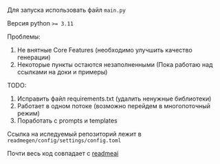 Для запуска использовать файл `main.py`

Версия python `>= 3.11` 

Проблемы:

1. Не внятные Core Features (необходимо улучшить качество генерации)
2. Некоторые пункты остаются незаполненными (Пока работаю над ссылками на доки и примеры)

TODO:
1. Исправить файл requirements.txt (удалить ненужные библиотеки)
2. Работает в одном потоке (возможно перейдем в многопоточный режим)
3. Поработать с prompts и templates

Ссылка на иследуемый репозиторий лежит в `readmegen/config/settings/config.toml`

Почти весь код совпадает с [readmeai](https://github.com/eli64s/readme-ai)

